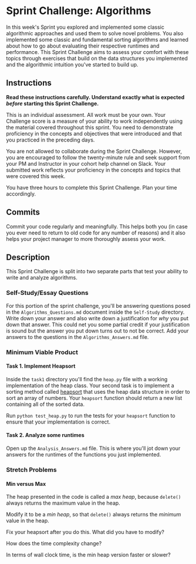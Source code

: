 # Sprint Challenge: Algorithms

In this week's Sprint you explored and implemented some classic algorithmic
approaches and used them to solve novel problems. You also implemented some
classic and fundamental sorting algorithms and learned about how to go about
evaluating their respective runtimes and performance. This Sprint Challenge aims
to assess your comfort with these topics through exercises that build on the
data structures you implemented and the algorithmic intuition you've started to
build up.

## Instructions

**Read these instructions carefully. Understand exactly what is expected
_before_ starting this Sprint Challenge.**

This is an individual assessment. All work must be your own. Your Challenge
score is a measure of your ability to work independently using the material
covered throughout this sprint. You need to demonstrate proficiency in the
concepts and objectives that were introduced and that you practiced in the
preceding days.

You are not allowed to collaborate during the Sprint Challenge. However, you are
encouraged to follow the twenty-minute rule and seek support from your PM and
Instructor in your cohort help channel on Slack. Your submitted work reflects
your proficiency in the concepts and topics that were covered this week.

You have three hours to complete this Sprint Challenge. Plan your time
accordingly.

## Commits

Commit your code regularly and meaningfully. This helps both you (in case you
ever need to return to old code for any number of reasons) and it also helps
your project manager to more thoroughly assess your work.

## Description

This Sprint Challenge is split into two separate parts that test your ability to
write and analyze algorithms.

### Self-Study/Essay Questions

For this portion of the sprint challenge, you'll be answering questions posed in
the `Algorithms_Questions.md` document inside the `Self-Study` directory. Write
down your answer and also write down a justification for _why_ you put down that
answer. This could net you some partial credit if your justification is sound
but the answer you put down turns out to not be correct. Add your answers to the
questions in the `Algorithms_Answers.md` file.

### Minimum Viable Product

#### Task 1. Implement Heapsort

Inside the `task1` directory you'll find the `heap.py` file with a working
implementation of the heap class. Your second task is to implement a sorting
method called [heapsort](https://en.wikipedia.org/wiki/Heapsort) that uses the
heap data structure in order to sort an array of numbers. Your `heapsort`
function should return a new list containing all of the sorted data.

Run `python test_heap.py` to run the tests for your `heapsort` function to
ensure that your implementation is correct.

#### Task 2. Analyze some runtimes

Open up the `Analysis_Answers.md` file. This is where you'll jot down your
answers for the runtimes of the functions you just implemented.

### Stretch Problems

#### Min versus Max

The heap presented in the code is called a _max heap_, because `delete()` always
returns the maximum value in the heap.

Modify it to be a _min heap_, so that `delete()` always returns the _minimum_
value in the heap.

Fix your heapsort after you do this. What did you have to modify?

How does the time complexity change?

In terms of wall clock time, is the min heap version faster or slower?
